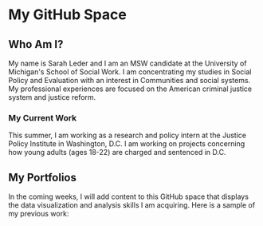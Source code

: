 # My GitHub Space

## Who Am I?

My name is Sarah Leder and I am an MSW candidate at the University of Michigan's School of Social Work. I am concentrating my studies in Social Policy and Evaluation with an interest in Communities and social systems. My professional experiences are focused on the American criminal justice system and justice reform. 

### My Current Work

This summer, I am working as a research and policy intern at the Justice Policy Institute in Washington, D.C. I am working on projects concerning how young adults (ages 18-22) are charged and sentenced in D.C.

## My Portfolios 
In the coming weeks, I will add content to this GitHub space that displays the data visualization and analysis skills I am acquiring. Here is a sample of my previous work: 
 
